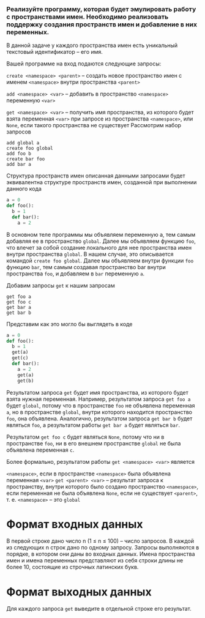 ### Реализуйте программу, которая будет эмулировать работу с пространствами имен. Необходимо реализовать поддержку создания пространств имен и добавление в них переменных.

В данной задаче у каждого пространства имен есть уникальный текстовый идентификатор – его имя.

Вашей программе на вход подаются следующие запросы:

```create <namespace> <parent>``` – создать новое пространство имен с именем ```<namespace>``` внутри пространства ```<parent>```
  
```add <namespace> <var>``` – добавить в пространство ```<namespace>``` переменную ```<var>```
  
```get <namespace> <var>``` – получить имя пространства, из которого будет взята переменная ```<var>``` при запросе из пространства ```<namespace>```, или ```None```, если такого пространства не существует
Рассмотрим набор запросов
  

```
add global a
create foo global
add foo b
create bar foo
add bar a
```

Структура пространств имен описанная данными запросами будет эквивалентна структуре пространств имен, созданной при выполнении данного кода

```python
a = 0
def foo():
  b = 1
  def bar():
    a = 2
  ```
В основном теле программы мы объявляем переменную a, тем самым добавляя ее в пространство ```global```. Далее мы объявляем функцию ```foo```, что влечет за собой создание локального для нее пространства имен внутри пространства ```global```. В нашем случае, это описывается командой ```create foo global```. Далее мы объявляем внутри функции ```foo``` функцию ```bar```, тем самым создавая пространство bar внутри пространства ```foo```, и добавляем в ```bar``` переменную ```a```.

Добавим запросы ```get``` к нашим запросам
```
get foo a  
get foo c
get bar a
get bar b
```
  
Представим как это могло бы выглядеть в коде

```python
a = 0
def foo():
  b = 1
  get(a)
  get(c)
  def bar():
    a = 2
    get(a)
    get(b)
```
  
Результатом запроса ```get``` будет имя пространства, из которого будет взята нужная переменная.
Например, результатом запроса ```get foo a``` будет ```global```, потому что в пространстве ```foo``` не объявлена переменная ```a```, но в пространстве ```global```, внутри которого находится пространство ```foo```, она объявлена. Аналогично, результатом запроса ```get bar b``` будет являться ```foo```, а результатом работы ```get bar a``` будет являться ```bar```.

Результатом ```get foo c``` будет являться ```None```, потому что ни в пространстве ```foo```, ни в его внешнем пространстве ```global``` не была объявлена переменная ```с```.

Более формально, результатом работы ```get <namespace> <var>``` является

```<namespace>```, если в пространстве ```<namespace>``` была объявлена переменная ```<var>```
```get <parent> <var>``` – результат запроса к пространству, внутри которого было создано пространство ```<namespace>```, если переменная не была объявлена
```None```, если не существует ```<parent>```, т. е. ```<namespace>``` – это ```global```
  
# Формат входных данных
  
В первой строке дано число n (1 ≤ n ≤ 100) – число запросов.
В каждой из следующих n строк дано по одному запросу.
Запросы выполняются в порядке, в котором они даны во входных данных.
Имена пространства имен и имена переменных представляют из себя строки длины не более 10, состоящие из строчных латинских букв.

# Формат выходных данных
  
Для каждого запроса ```get``` выведите в отдельной строке его результат.
